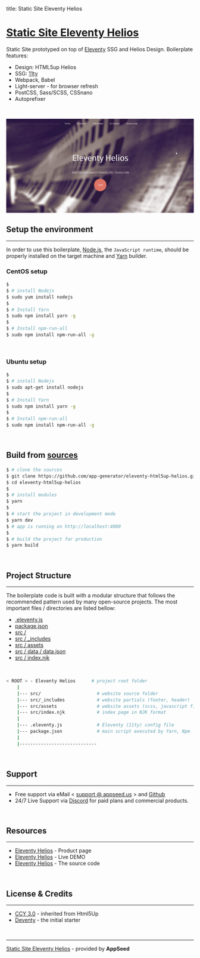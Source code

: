 title: Static Site Eleventy Helios

# [Static Site Eleventy Helios](https://appseed.us/static-site/eleventy-html5up-helios)

Static Site prototyped on top of [Eleventy](https://www.11ty.io/) SSG and Helios Design. Boilerplate features:

- Design: HTML5up Helios
- SSG: [11ty](https://www.11ty.io/)
- Webpack, Babel
- Light-server - for browser refresh
- PostCSS, Sass/SCSS, CSSnano
- Autoprefixer

<br />

![Eleventy Html5UP Helios - Static Site built in Eleventy.](https://raw.githubusercontent.com/app-generator/static/master/products/eleventy-html5up-helios-intro.gif)

## Setup the environment
---

In order to use this boilerplate, [Node.js](https://nodejs.org/en/), the `JavaScript runtime`, should be properly installed on the target machine and [Yarn](https://yarnpkg.com/) builder.

### CentOS setup

```bash
$ 
$ # install Nodejs
$ sudo yum install nodejs  
$ 
$ # Install Yarn
$ sudo npm install yarn -g
$
$ # Install npm-run-all
$ sudo npm install npm-run-all -g
```

<br />

### Ubuntu setup

```bash
$ 
$ # install Nodejs
$ sudo apt-get install nodejs  
$ 
$ # Install Yarn
$ sudo npm install yarn -g
$
$ # Install npm-run-all
$ sudo npm install npm-run-all -g
```

<br />

## Build from [sources](https://github.com/app-generator/eleventy-html5up-helios)

```bash
$ # clone the sources
$ git clone https://github.com/app-generator/eleventy-html5up-helios.git
$ cd eleventy-html5up-helios
$
$ # install modules
$ yarn
$
$ # start the project in development mode
$ yarn dev
$ # app is running on http://localhost:4000
$
$ # build the project for production
$ yarn build
```

<br />

## Project Structure

---

The boilerplate code is built with a modular structure that follows the recommended pattern used by many open-source projects. The most important files / directories are listed bellow:

- [.eleventy.js](https://github.com/app-generator/eleventy-html5up-helios/blob/master/.eleventy.js)
- [package.json](https://github.com/app-generator/eleventy-html5up-helios/blob/master/package.json)
- [src /](https://github.com/app-generator/eleventy-html5up-helios/tree/master/src)
- [src / _includes](https://github.com/app-generator/eleventy-html5up-helios/tree/master/src/_includes)
- [src / assets](https://github.com/app-generator/eleventy-html5up-helios/tree/master/src/assets)
- [src / data / data.json](https://github.com/app-generator/eleventy-html5up-helios/blob/master/src/_data/data.json)
- [src / index.njk](https://github.com/app-generator/eleventy-html5up-helios/blob/master/src/index.njk)

<br />

```bash
< ROOT > - Eleventy Helios      # project root folder
    |
    |--- src/                     # website source folder  
    |--- src/_includes            # website partials (footer, header)  
    |--- src/assets               # website assets (scss, javascript files)
    |--- src/index.njk            # index page in NJK format
    |  
    |--- .eleventy.js             # Eleventy (11ty) config file
    |--- package.json             # main script executed by Yarn, Npm
    |
    |-----------------------------
```

<br />

## Support

---

- Free support via eMail < [support @ appseed.us](https://appseed.us/support) > and [Github](https://github.com/app-generator/flask-argon-dashboard/issues/)
- 24/7 Live Support via [Discord](https://discord.gg/fZC6hup) for paid plans and commercial products.

<br />

## Resources

---

- [Eleventy Helios](https://appseed.us/static-site/eleventy-html5up-helios) - Product page
- [Eleventy Helios](https://eleventy-html5up-helios.appseed.us) - Live DEMO
- [Eleventy Helios](https://github.com/app-generator/eleventy-html5up-helios) - The source code

<br />

## License & Credits

---

- [CCY 3.0](https://html5up.net/license) - inherited from Html5Up
- [Deventy](https://github.com/ianrose/deventy) - the initial starter

<br />

---
[Static Site Eleventy Helios](https://appseed.us/static-site/eleventy-html5up-helios) - provided by **AppSeed**
